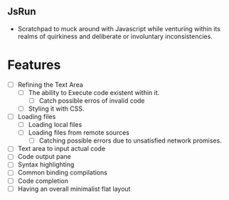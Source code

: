 ## JsRun

* Scratchpad to muck around with Javascript while venturing within its realms of quirkiness and deliberate or involuntary inconsistencies.

# Features
- [ ] Refining the Text Area
	- [ ] The ability to Execute code existent within it.
		- [ ] Catch possible erros of invalid code
	- [ ] Styling it with CSS.
- [ ] Loading files
	- [ ] Loading local files
	- [ ] Loading files from remote sources
		- [ ] Catching possible errors due to unsatisfied network promises.
- [ ] Text area to input actual code
- [ ] Code output pane
- [ ] Syntax highlighting
- [ ] Common binding compilations
- [ ] Code completion
- [ ] Having an overall minimalist flat layout